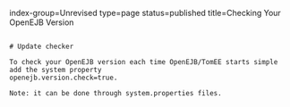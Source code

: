 index-group=Unrevised
type=page
status=published
title=Checking Your OpenEJB Version
~~~~~~

# Update checker

To check your OpenEJB version each time OpenEJB/TomEE starts simple add the system property
openejb.version.check=true.

Note: it can be done through system.properties files.
